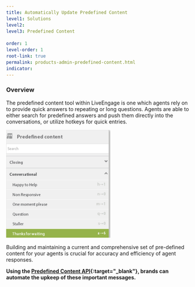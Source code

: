 ```yaml
---
title: Automatically Update Predefined Content
level1: Solutions
level2:
level3: Predefined Content

order: 1
level-order: 1
root-link: true
permalink: products-admin-predefined-content.html
indicator:
---
```


### Overview

The predefined content tool within LiveEngage is one which agents rely on to provide quick answers to repeating or long questions.  Agents are able to either search for predefined answers and push them directly into the conversations, or utilize hotkeys for quick entries.

![Predefined Content 1](img/predefinedcontent1.png)

Building and maintaining a current and comprehensive set of pre-defined content for your agents is crucial for accuracy and efficiency of agent responses.

**Using the [Predefined Content API](account-configuration-predefined-content-overview.html){:target="_blank"}, brands can automate the upkeep of these important messages.**

